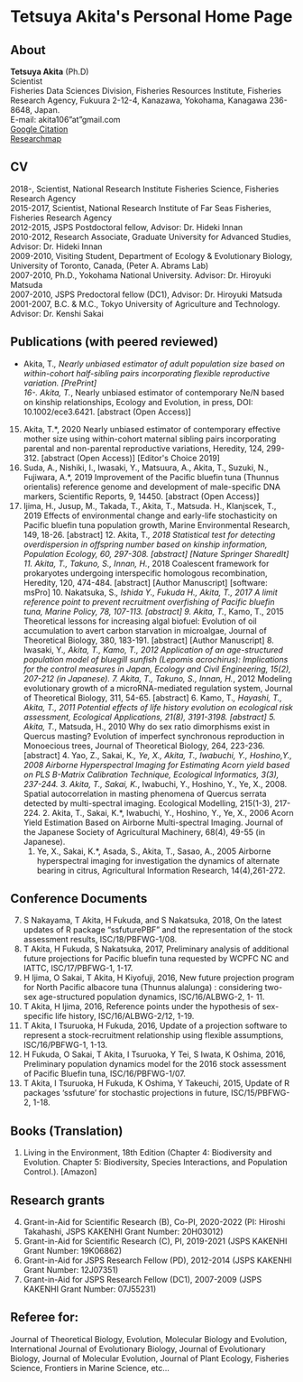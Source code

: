# Tetsuya Akita's Personal Home Page

## About
**Tetsuya Akita** (Ph.D)  
Scientist  
Fisheries Data Sciences Division, Fisheries Resources Institute, Fisheries Research Agency, Fukuura 2-12-4, Kanazawa, Yokohama, Kanagawa 236-8648, Japan.  
E-mail: akita106”at”gmail.com  
[Google Citation](https://scholar.google.com.au/citations?user=Zn1DbAMAAAAJ&hl=en)  
[Researchmap](https://researchmap.jp/akitatetsuya/)  

## CV
2018-, Scientist, National Research Institute Fisheries Science, Fisheries Research Agency  
2015-2017, Scientist, National Research Institute of Far Seas Fisheries, Fisheries Research Agency  
2012-2015, JSPS Postdoctoral fellow, Advisor: Dr. Hideki Innan  
2010-2012, Research Associate, Graduate University for Advanced Studies, Advisor: Dr. Hideki Innan  
2009-2010, Visiting Student, Department of Ecology & Evolutionary Biology, University of Toronto, Canada, (Peter A. Abrams Lab)  
2007-2010, Ph.D., Yokohama National University. Advisor: Dr. Hiroyuki Matsuda  
2007-2010, JSPS Predoctoral fellow (DC1), Advisor: Dr. Hiroyuki Matsuda  
2001-2007, B.C. & M.C., Tokyo University of Agriculture and Technology. Advisor: Dr. Kenshi Sakai  

## Publications (with peered reviewed)
-  Akita, T.*, Nearly unbiased estimator of adult population size based on within-cohort half-sibling pairs incorporating flexible reproductive variation. [PrePrint]  
16-. Akita, T.*, Nearly unbiased estimator of contemporary Ne/N based on kinship relationships, Ecology and Evolution, in press, DOI: 10.1002/ece3.6421. [abstract (Open Access)]
15. Akita, T.*, 2020 Nearly unbiased estimator of contemporary effective mother size using within-cohort maternal sibling pairs incorporating parental and non-parental reproductive variations, Heredity, 124, 299-312. [abstract (Open Access)] [Editor's Choice 2019]
14. Suda, A., Nishiki, I., Iwasaki, Y., Matsuura, A., Akita, T., Suzuki, N., Fujiwara, A.*, 2019 Improvement of the Pacific bluefin tuna (Thunnus orientalis) reference genome and development of male-specific DNA markers, Scientific Reports, 9, 14450. [abstract (Open Access)]
13. Ijima, H., Jusup, M., Takada, T., Akita, T., Matsuda. H., Klanjscek, T., 2019 Effects of environmental change and early-life stochasticity on Pacific bluefin tuna population growth, Marine Environmental Research, 149, 18-26. [abstract]
    12. Akita, T.*, 2018 Statistical test for detecting overdispersion in offspring number based on kinship information, Population Ecology, 60, 297-308. [abstract] [Nature Springer SharedIt]
    11.  Akita, T., Takuno, S., Innan, H.*, 2018 Coalescent framework for prokaryotes undergoing interspecific homologous recombination, Heredity, 120, 474-484. [abstract] [Author Manuscript] [software: msPro]
    10. Nakatsuka, S.*, Ishida Y., Fukuda H., Akita, T., 2017 A limit reference point to prevent recruitment overfishing of Pacific bluefin tuna, Marine Policy, 78, 107-113. [abstract]
    9. Akita, T.*, Kamo, T., 2015 Theoretical lessons for increasing algal biofuel: Evolution of oil accumulation to avert carbon starvation in microalgae,  Journal of Theoretical Biology, 380, 183-191. [abstract] [Author Manuscript]
    8. Iwasaki, Y.*, Akita, T., Kamo, T., 2012 Application of an age-structured population model of bluegill sunfish (Lepomis acrochirus): Implications for the control measures in Japan, Ecology and Civil Engineering, 15(2), 207-212 (in Japanese).
    7. Akita, T., Takuno, S., Innan, H.*, 2012 Modeling evolutionary growth of a microRNA-mediated regulation system, Journal of Theoretical Biology, 311, 54-65. [abstract]
    6. Kamo, T.*, Hayashi, T., Akita, T., 2011 Potential effects of life history evolution on ecological risk assessment, Ecological Applications, 21(8), 3191-3198. [abstract]
    5.  Akita, T.*, Matsuda, H., 2010 Why do sex ratio dimorphisms exist in Quercus masting? Evolution of imperfect synchronous reproduction in Monoecious trees, Journal of Theoretical Biology, 264, 223-236. [abstract]
    4. Yao, Z., Sakai, K.*, Ye, X., Akita, T., Iwabuchi, Y., Hoshino,Y., 2008 Airborne Hyperspectral Imaging for Estimating Acorn yield based on PLS B-Matrix Calibration Technique, Ecological Informatics, 3(3), 237-244.
    3. Akita, T., Sakai, K.*, Iwabuchi, Y., Hoshino, Y., Ye, X., 2008. Spatial autocorrelation in masting phenomena of Quercus serrata detected by multi-spectral imaging. Ecological Modelling, 215(1-3), 217-224.
    2. Akita, T., Sakai, K.*, Iwabuchi, Y., Hoshino, Y., Ye, X., 2006 Acorn Yield Estimation Based on Airborne Multi-spectral Imaging. Journal of the Japanese Society of Agricultural Machinery, 68(4), 49-55 (in Japanese).
    1. Ye, X., Sakai, K.*, Asada, S., Akita, T., Sasao, A., 2005 Airborne hyperspectral imaging for investigation the dynamics of alternate bearing in citrus, Agricultural Information Research, 14(4),261-272.
## Conference Documents
7. S Nakayama, T Akita, H Fukuda, and S Nakatsuka, 2018, On the latest updates of R package “ssfuturePBF” and the representation of the stock assessment results, ISC/18/PBFWG-1/08.
6. T Akita, H Fukuda, S Nakatsuka, 2017, Preliminary analysis of additional future projections for Pacific bluefin tuna requested by WCPFC NC and IATTC, ISC/17/PBFWG-1, 1-17.
5. H Ijima, O Sakai, T Akita, H Kiyofuji, 2016, New future projection program for North Pacific albacore tuna (Thunnus alalunga) : considering two-sex age-structured population dynamics, ISC/16/ALBWG-2, 1- 11.
4. T Akita, H Ijima, 2016, Reference points under the hypothesis of sex-specific life history, ISC/16/ALBWG-2/12, 1-19.
3. T Akita, I Tsuruoka, H Fukuda, 2016, Update of a projection software to represent a stock-recruitment relationship using flexible assumptions, ISC/16/PBFWG-1, 1-13.
2. H Fukuda, O Sakai, T Akita, I Tsuruoka, Y Tei, S Iwata, K Oshima, 2016, Preliminary population dynamics model for the 2016 stock assessment of Pacific Bluefin tuna, ISC/16/PBFWG-1/07.
1. T Akita, I Tsuruoka, H Fukuda, K Oshima, Y Takeuchi, 2015, Update of R packages ‘ssfuture’ for stochastic projections in future, ISC/15/PBFWG-2, 1-18.
## Books (Translation)
1. Living in the Environment, 18th Edition (Chapter 4: Biodiversity and Evolution. Chapter 5: Biodiversity, Species Interactions, and Population Control.). [Amazon]
## Research grants
4. Grant-in-Aid for Scientific Research (B), Co-PI, 2020-2022 (PI: Hiroshi Takahashi, JSPS KAKENHI Grant Number: 20H03012)
3. Grant-in-Aid for Scientific Research (C), PI, 2019-2021 (JSPS KAKENHI Grant Number: 19K06862)
2. Grant-in-Aid for JSPS Research Fellow (PD), 2012-2014 (JSPS KAKENHI Grant Number: 12J07351)
1. Grant-in-Aid for JSPS Research Fellow (DC1), 2007-2009 (JSPS KAKENHI Grant Number: 07J55231)
## Referee for:
Journal of Theoretical Biology, Evolution, Molecular Biology and Evolution, International Journal of Evolutionary Biology, Journal of Evolutionary Biology, Journal of Molecular Evolution, Journal of Plant Ecology, Fisheries Science, Frontiers in Marine Science, etc...
